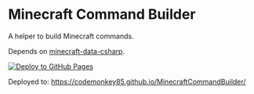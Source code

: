 # Minecraft Command Builder

A helper to build Minecraft commands.

Depends on [minecraft-data-csharp](https://github.com/codemonkey85/minecraft-data-csharp).

[![Deploy to GitHub Pages][githubactionslogo]][githubactionslink]

Deployed to: https://codemonkey85.github.io/MinecraftCommandBuilder/

[githubactionslogo]: https://github.com/codemonkey85/MinecraftCommandBuilder/actions/workflows/main.yml/badge.svg
[githubactionslink]: https://github.com/codemonkey85/MinecraftCommandBuilder/actions/workflows/main.yml
